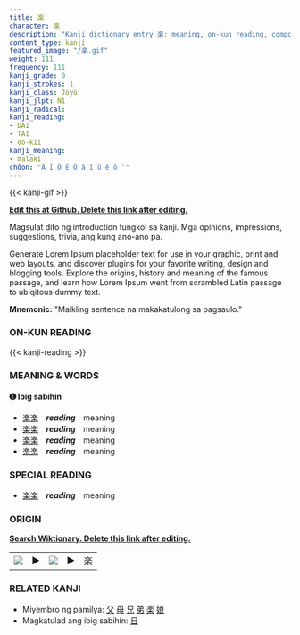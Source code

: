 ```yaml
---
title: 楽
character: 楽
description: "Kanji dictionary entry 楽: meaning, on-kun reading, compounds, origin, related kanji"
content_type: kanji
featured_image: "/楽.gif"
weight: 111
frequency: 111
kanji_grade: 0
kanji_strokes: 1
kanji_class: Jōyō
kanji_jlpt: N1
kanji_radical: 
kanji_reading: 
- DAI
- TAI
- oo-kii
kanji_meaning:
- malaki
chōon: "Ā Ī Ū Ē Ō ā ī ū ē ō ’"
---
```

[//]: # (Don't edit the line below. Kanji animated GIF code is automatically generated.)
{{< kanji-gif >}}

[//]: # (Edit below this line.)

**[Edit this at Github. Delete this link after editing.](https://github.com/tim0g/tim/tree/main/content/kanji/楽/index.md)**

Magsulat dito ng introduction tungkol sa kanji. Mga opinions, impressions, suggestions, trivia, ang kung ano-ano pa.

Generate Lorem Ipsum placeholder text for use in your graphic, print and web layouts, and discover plugins for your favorite writing, design and blogging tools. Explore the origins, history and meaning of the famous passage, and learn how Lorem Ipsum went from scrambled Latin passage to ubiqitous dummy text.
 
**Mnemonic:** "Maikling sentence na makakatulong sa pagsaulo."

### ON-KUN READING

[//]: # (Don't edit the line below. ON-KUN READING code is automatically generated.)
{{< kanji-reading >}}

### MEANING & WORDS

#### ➊ **Ibig sabihin**
  - [楽](../楽)[楽](../楽)　***reading***　meaning
  - [楽](../楽)[楽](../楽)　***reading***　meaning
  - [楽](../楽)[楽](../楽)　***reading***　meaning
  - [楽](../楽)[楽](../楽)　***reading***　meaning

### SPECIAL READING
  - [楽](../楽)[楽](../楽)　***reading***　meaning

### ORIGIN

**[Search Wiktionary. Delete this link after editing.](https://wiktionary.org/wiki/楽)**
<table class="kanji-table"><tr><td>
<img src="60px-楽-bronze.svg.png">
</td><td>▶</td><td>
<img src="60px-楽-oracle.svg.png">
</td><td>▶</td>
<td class="kanji-origin">楽</td>
</tr></table>

### RELATED KANJI
- Miyembro ng pamilya: [父](../父) [母](../母) [兄](../兄) [弟](../弟) [楽](../楽) [娘](../娘)
- Magkatulad ang ibig sabihin: [日](../日)

